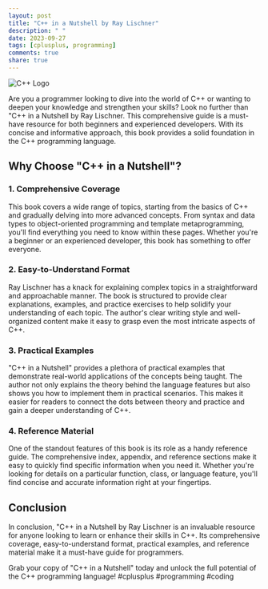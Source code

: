 ```yaml
---
layout: post
title: "C++ in a Nutshell by Ray Lischner"
description: " "
date: 2023-09-27
tags: [cplusplus, programming]
comments: true
share: true
---
```


![C++ Logo](https://website.com/c++-logo.png)

Are you a programmer looking to dive into the world of C++ or wanting to deepen your knowledge and strengthen your skills? Look no further than "C++ in a Nutshell by Ray Lischner. This comprehensive guide is a must-have resource for both beginners and experienced developers. With its concise and informative approach, this book provides a solid foundation in the C++ programming language.

## Why Choose "C++ in a Nutshell"?

### 1. Comprehensive Coverage
This book covers a wide range of topics, starting from the basics of C++ and gradually delving into more advanced concepts. From syntax and data types to object-oriented programming and template metaprogramming, you'll find everything you need to know within these pages. Whether you're a beginner or an experienced developer, this book has something to offer everyone.

### 2. Easy-to-Understand Format
Ray Lischner has a knack for explaining complex topics in a straightforward and approachable manner. The book is structured to provide clear explanations, examples, and practice exercises to help solidify your understanding of each topic. The author's clear writing style and well-organized content make it easy to grasp even the most intricate aspects of C++.

### 3. Practical Examples
"C++ in a Nutshell" provides a plethora of practical examples that demonstrate real-world applications of the concepts being taught. The author not only explains the theory behind the language features but also shows you how to implement them in practical scenarios. This makes it easier for readers to connect the dots between theory and practice and gain a deeper understanding of C++.

### 4. Reference Material
One of the standout features of this book is its role as a handy reference guide. The comprehensive index, appendix, and reference sections make it easy to quickly find specific information when you need it. Whether you're looking for details on a particular function, class, or language feature, you'll find concise and accurate information right at your fingertips.

## Conclusion

In conclusion, "C++ in a Nutshell by Ray Lischner is an invaluable resource for anyone looking to learn or enhance their skills in C++. Its comprehensive coverage, easy-to-understand format, practical examples, and reference material make it a must-have guide for programmers.

Grab your copy of "C++ in a Nutshell" today and unlock the full potential of the C++ programming language! #cplusplus #programming #coding